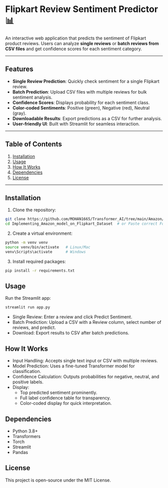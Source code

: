# Flipkart Review Sentiment Predictor 📊

An interactive web application that predicts the sentiment of Flipkart product reviews. Users can analyze **single reviews** or **batch reviews from CSV files** and get confidence scores for each sentiment category.

---

## Features

- **Single Review Prediction**: Quickly check sentiment for a single Flipkart review.  
- **Batch Prediction**: Upload CSV files with multiple reviews for bulk sentiment analysis.  
- **Confidence Scores**: Displays probability for each sentiment class.  
- **Color-coded Sentiments**: Positive (green), Negative (red), Neutral (gray).  
- **Downloadable Results**: Export predictions as a CSV for further analysis.  
- **User-friendly UI**: Built with Streamlit for seamless interaction.

---

## Table of Contents

1. [Installation](#installation)  
2. [Usage](#usage)  
3. [How It Works](#how-it-works)  
4. [Dependencies](#dependencies)  
5. [License](#license)  

---

## Installation

1. Clone the repository:

```bash
git clone https://github.com/MOHAN1665/Transformer_AI/tree/main/Amazon/Implementing%20Amazon%20model%20on%20Flipkart%20Dataset
cd Implementing_Amazon_model_on_Flipkart_Dataset  # or Paste correct Folder path
```

2. Create a virtual environment:
```bash
python -m venv venv
source venv/bin/activate   # Linux/Mac
venv\Scripts\activate      # Windows
```

3. Install required packages:
```bash
pip install -r requirements.txt
```

## Usage
Run the Streamlit app:
```bash
streamlit run app.py
```
- Single Review: Enter a review and click Predict Sentiment.
- Batch Prediction: Upload a CSV with a Review column, select number of reviews, and predict.
- Download: Export results to CSV after batch predictions.

## How It Works

- Input Handling: Accepts single text input or CSV with multiple reviews.
- Model Prediction: Uses a fine-tuned Transformer model for classification.
- Confidence Calculation: Outputs probabilities for negative, neutral, and positive labels.
- Display:
  - Top predicted sentiment prominently.
  - Full label confidence table for transparency.
  - Color-coded display for quick interpretation.

## Dependencies

- Python 3.8+
- Transformers
- Torch
- Streamlit
- Pandas

## License
This project is open-source under the MIT License.
